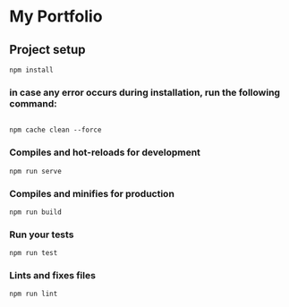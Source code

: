 # My Portfolio

## Project setup
```
npm install
```
### in case any error occurs during installation, run the following command:
```

npm cache clean --force
```

### Compiles and hot-reloads for development
```
npm run serve
```

### Compiles and minifies for production
```
npm run build
```

### Run your tests
```
npm run test
```

### Lints and fixes files
```
npm run lint
```
